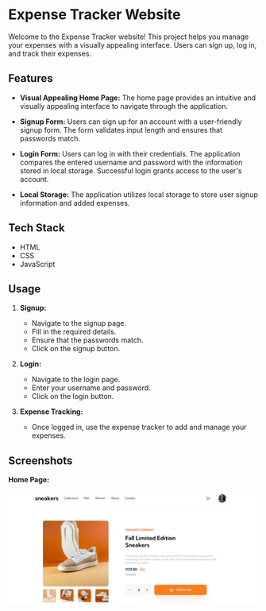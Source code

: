 # Expense Tracker Website

Welcome to the Expense Tracker website! This project helps you manage your expenses with a visually appealing interface. Users can sign up, log in, and track their expenses.

## Features

- **Visual Appealing Home Page:** The home page provides an intuitive and visually appealing interface to navigate through the application.

- **Signup Form:** Users can sign up for an account with a user-friendly signup form. The form validates input length and ensures that passwords match.

- **Login Form:** Users can log in with their credentials. The application compares the entered username and password with the information stored in local storage. Successful login grants access to the user's account.

- **Local Storage:** The application utilizes local storage to store user signup information and added expenses.

## Tech Stack

- HTML
- CSS
- JavaScript

## Usage

1. **Signup:**
   - Navigate to the signup page.
   - Fill in the required details.
   - Ensure that the passwords match.
   - Click on the signup button.

2. **Login:**
   - Navigate to the login page.
   - Enter your username and password.
   - Click on the login button.

3. **Expense Tracking:**
   - Once logged in, use the expense tracker to add and manage your expenses.
  
## Screenshots

**Home Page:**

 ![Home Page](/Screenshots/MAINPAGE.JPG)

  
